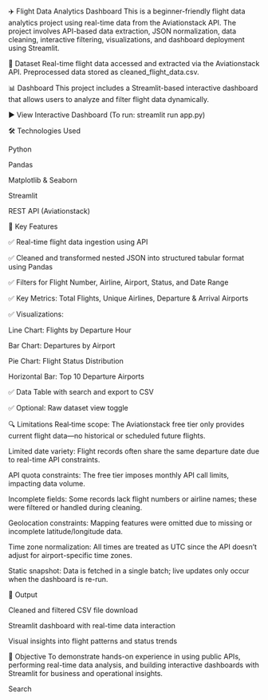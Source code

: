 ✈️ Flight Data Analytics Dashboard
This is a beginner-friendly flight data analytics project using real-time data from the Aviationstack API. The project involves API-based data extraction, JSON normalization, data cleaning, interactive filtering, visualizations, and dashboard deployment using Streamlit.

📁 Dataset
Real-time flight data accessed and extracted via the Aviationstack API.
Preprocessed data stored as cleaned_flight_data.csv.

📊 Dashboard
This project includes a Streamlit-based interactive dashboard that allows users to analyze and filter flight data dynamically.

▶️ View Interactive Dashboard
(To run: streamlit run app.py)

🛠️ Technologies Used

Python

Pandas

Matplotlib & Seaborn

Streamlit

REST API (Aviationstack)

📌 Key Features

✅ Real-time flight data ingestion using API

✅ Cleaned and transformed nested JSON into structured tabular format using Pandas

✅ Filters for Flight Number, Airline, Airport, Status, and Date Range

✅ Key Metrics: Total Flights, Unique Airlines, Departure & Arrival Airports

✅ Visualizations:

Line Chart: Flights by Departure Hour

Bar Chart: Departures by Airport

Pie Chart: Flight Status Distribution

Horizontal Bar: Top 10 Departure Airports

✅ Data Table with search and export to CSV

✅ Optional: Raw dataset view toggle

🔍 Limitations
Real‑time scope: The Aviationstack free tier only provides current flight data—no historical or scheduled future flights.

Limited date variety: Flight records often share the same departure date due to real-time API constraints.

API quota constraints: The free tier imposes monthly API call limits, impacting data volume.

Incomplete fields: Some records lack flight numbers or airline names; these were filtered or handled during cleaning.

Geolocation constraints: Mapping features were omitted due to missing or incomplete latitude/longitude data.

Time zone normalization: All times are treated as UTC since the API doesn’t adjust for airport-specific time zones.

Static snapshot: Data is fetched in a single batch; live updates only occur when the dashboard is re-run.

📂 Output

Cleaned and filtered CSV file download

Streamlit dashboard with real-time data interaction

Visual insights into flight patterns and status trends

🚀 Objective
To demonstrate hands-on experience in using public APIs, performing real-time data analysis, and building interactive dashboards with Streamlit for business and operational insights.




Search


